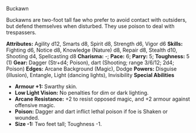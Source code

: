 Buckawn

Buckawns are two-foot tall fae who prefer to avoid contact with
outsiders, but defend themselves when disturbed. They use poison to deal
with trespassers.

**Attributes:** Agility d12, Smarts d8, Spirit d8, Strength d6, Vigor
d6
**Skills:** Fighting d6, Notice d8, Knowledge (Nature) d8, Repair d8,
Stealth d10, Shooting d4, Spellcasting d8
**Charisma:** -; **Pace:** 6; **Parry:** 5; **Toughness:** 5 (1)
**Gear:** Dagger (Str+d4; Poison), dart (Shooting; range 3/6/12; 2d4;
Poison)
**Edges:** Arcane Background (Magic), Dodge
**Powers:** Disguise (illusion), Entangle, Light (dancing lights),
Invisibility
**Special Abilities**
- **Armour +1:** Swarthy skin.
- **Low Light Vision:** No penalties for dim or dark lighting.
- **Arcane Resistance:** +2 to resist opposed magic, and +2 armour
against offensive magic.
- **Poison:** Dagger and dart inflict lethal poison if foe is Shaken or
wounded.
- **Size -1:** Two feet tall; Toughness -1.


